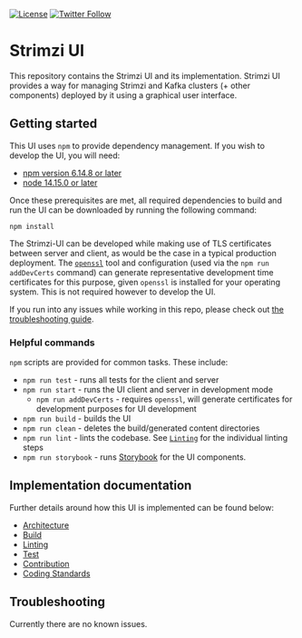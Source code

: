 [![License](https://img.shields.io/badge/license-Apache--2.0-blue.svg)](http://www.apache.org/licenses/LICENSE-2.0)
[![Twitter Follow](https://img.shields.io/twitter/follow/strimziio.svg?style=social&label=Follow&style=for-the-badge)](https://twitter.com/strimziio)

# Strimzi UI

This repository contains the Strimzi UI and its implementation.
Strimzi UI provides a way for managing Strimzi and Kafka clusters (+ other components) deployed by it using a graphical user interface.

## Getting started

This UI uses `npm` to provide dependency management. If you wish to develop the UI, you will need:

- [npm version 6.14.8 or later](https://docs.npmjs.com/downloading-and-installing-node-js-and-npm)
- [node 14.15.0 or later](https://docs.npmjs.com/downloading-and-installing-node-js-and-npm)

Once these prerequisites are met, all required dependencies to build and run the UI can be downloaded by running the following command:

```
npm install
```

The Strimzi-UI can be developed while making use of TLS certificates between server and client, as would be the case in a typical production deployment. The [`openssl`](https://www.openssl.org/) tool and configuration (used via the `npm run addDevCerts` command) can generate representative development time certificates for this purpose, given `openssl` is installed for your operating system. This is not required however to develop the UI.

If you run into any issues while working in this repo, please check out [the troubleshooting guide](#troubleshooting).

### Helpful commands

`npm` scripts are provided for common tasks. These include:

- `npm run test` - runs all tests for the client and server
- `npm run start` - runs the UI client and server in development mode
  - `npm run addDevCerts` - requires `openssl`, will generate certificates for development purposes for UI development
- `npm run build` - builds the UI
- `npm run clean` - deletes the build/generated content directories
- `npm run lint` - lints the codebase. See [`Linting`](./docs/Linting.md) for the individual linting steps
- `npm run storybook` - runs [Storybook](./docs/Architecture.md#storybook) for the UI components.

## Implementation documentation

Further details around how this UI is implemented can be found below:

- [Architecture](./docs/Architecture.md)
- [Build](./docs/Build.md)
- [Linting](./docs/Linting.md)
- [Test](./docs/Test.md)
- [Contribution](./docs/Contribution.md)
- [Coding Standards](./docs/Coding.md)

## Troubleshooting

Currently there are no known issues.
